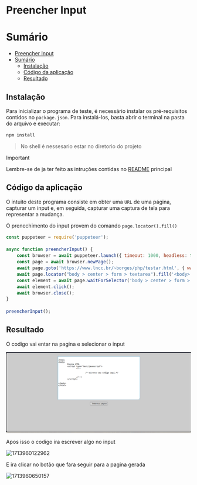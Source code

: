 # Preencher Input

# Sumário

- [Preencher Input](#preencher-input)
- [Sumário](#sumário)
  - [Instalação](#instalação)
  - [Código da aplicação](#código-da-aplicação)
  - [Resultado](#resultado)

## Instalação

Para inicializar o programa de teste, é necessário instalar os pré-requisitos contidos no `package.json`. Para instalá-los, basta abrir o terminal na pasta do arquivo e executar:

```bash
npm install
```

> No shell é nessesario estar no diretorio do projeto

> [!IMPORTANT]
> Lembre-se de ja ter feito as intruções contidas no [README](../README.md) principal

## Código da aplicação

O intuito deste programa consiste em obter uma `URL` de uma página, capturar um input e, em seguida, capturar uma captura de tela para representar a mudança.

O prenechimento do input provem do comando `page.locator().fill()`

```js
const puppeteer = require('puppeteer');

async function preencherInput() {
    const browser = await puppeteer.launch({ timeout: 1000, headless: false });
    const page = await browser.newPage();
    await page.goto('https://www.lncc.br/~borges/php/testar.html', { waitUntil: ['networkidle0', 'domcontentloaded'], timeout: 0 });
    await page.locator("body > center > form > textarea").fill('<body> HELLO WORLD</body>');
    const element = await page.waitForSelector('body > center > form > input[type=button]');
    await element.click();
    await browser.close();
}

preencherInput();

```

## Resultado

O codigo vai entar na pagina e selecionar o input

![1713960035302](image/README/1713960035302.png)

Apos isso o codigo ira escrever algo no input

![1713960122962](image/README/1713960122962.png)

E ira clicar no botão que fara seguir para a pagina gerada

![1713960650157](image/README/1713960650157.png)
